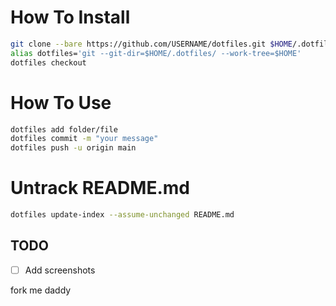 # How To Install

```bash
git clone --bare https://github.com/USERNAME/dotfiles.git $HOME/.dotfiles
alias dotfiles='git --git-dir=$HOME/.dotfiles/ --work-tree=$HOME'
dotfiles checkout
```

# How To Use
```bash 
dotfiles add folder/file
dotfiles commit -m "your message"
dotfiles push -u origin main
```

# Untrack README.md
```bash
dotfiles update-index --assume-unchanged README.md
```

## TODO
- [ ] Add screenshots

fork me daddy
